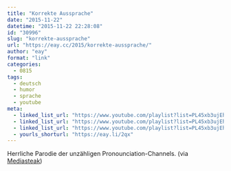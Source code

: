 ```yaml
---
title: "Korrekte Aussprache"
date: "2015-11-22"
datetime: "2015-11-22 22:28:08"
id: "30996"
slug: "korrekte-aussprache"
url: "https://eay.cc/2015/korrekte-aussprache/"
author: "eay"
format: "link"
categories:
  - 0815
tags:
  - deutsch
  - humor
  - sprache
  - youtube
meta:
  - linked_list_url: "https://www.youtube.com/playlist?list=PL45xb3ujEhqUexNt53jb9WT2mS-uUaUrn"
  - linked_list_url: "https://www.youtube.com/playlist?list=PL45xb3ujEhqUexNt53jb9WT2mS-uUaUrn"
  - linked_list_url: "https://www.youtube.com/playlist?list=PL45xb3ujEhqUexNt53jb9WT2mS-uUaUrn"
  - yourls_shorturl: "https://eay.li/2qx"
---
```


Herrliche Parodie der unzähligen Pronounciation-Channels. (via [Mediasteak](http://mediasteak.com/korrekte-aussprache-die-lustigsten-videos-ueber-die-richtige-aussprache-von-woertern/))
